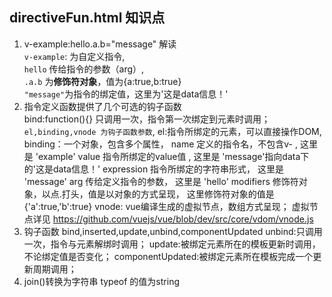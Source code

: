 ## directiveFun.html 知识点
1. v-example:hello.a.b="message" 解读  
	`v-example`: 为自定义指令,  
	`hello`  传给指令的参数（arg）,  
	`.a.b` 为**修饰符对象**，值为{a:true,b:true}  
	`"message"`为指令的绑定值，这里为'这是data信息！'  
2. 指令定义函数提供了几个可选的钩子函数  
	bind:function(){} 只调用一次，指令第一次绑定到元素时调用；
	`el,binding,vnode 为钩子函数参数`,
	el:指令所绑定的元素，可以直接操作DOM,
	binding：一个对象，包含多个属性，
	  name  定义的指令名，不包含v- , 这里是 'example'
	  value 指令所绑定的value值 , 这里是 'message'指向data下的'这是data信息！' 
	  expression  指令所绑定的字符串形式， 这里是 'message'
	  arg  传给定义指令的参数， 这里是 'hello'
	  modifiers  修饰符对象，以点.打头，值是以对象的方式呈现， 这里修饰符对象的值是 {'a':true,'b':true}
	vnode: vue编译生成的虚拟节点，数组方式呈现；
		虚拟节点详见 https://github.com/vuejs/vue/blob/dev/src/core/vdom/vnode.js
3. 钩子函数
	bind,inserted,update,unbind,componentUpdated
	unbind:只调用一次，指令与元素解绑时调用；
	update:被绑定元素所在的模板更新时调用，不论绑定值是否变化；
	componentUpdated:被绑定元素所在模板完成一个更新周期调用；
4. join()转换为字符串 typeof 的值为string